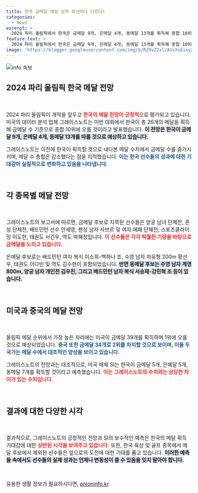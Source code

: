 ```yaml
---
title: 한국 금메달 예상 성적 외신마다 다르다!
categories:
  - News
excerpt: >
  2024 파리 올림픽에서 한국은 금메달 9개, 은메달 4개, 동메달 13개를 획득해 종합 10위에 오를 것이라는 전망이 나왔다. 반면, SI는 한국의 금메달 수를 5개로 낮춰 예상하며 수영 종목의 메달 경쟁력을 의심했다. 이 결과는 한국 체육계에 어떤 영향을 미칠지 주목된다!
feature_text: >
  2024 파리 올림픽에서 한국은 금메달 9개, 은메달 4개, 동메달 13개를 획득해 종합 10위에 오를 것이라는 전망이 나왔다. 반면, SI는 한국의 금메달 수를 5개로 낮춰 예상하며 수영 종목의 메달 경쟁력을 의심했다. 이 결과는 한국 체육계에 어떤 영향을 미칠지 주목된다!
image: 'https://blogger.googleusercontent.com/img/b/R29vZ2xl/AVvXsEixyZcFfHzMRdzZMjFBmAUKJYCLCGyLL1o632UiGVXcaFdKo_bkvkuCioo0uUKlGfBVcT3P84aROyZIXSBEx3Aw5nCQ3pTgDom1WDC4m8eifvWiAmWEEVb4x6G_l8C0QH225ldMjyaFvpxGEBGNO37VmDTDMHGhJPq73UglMfDca1-0aw/s1600/blogspot.png'
---
```


<p><img src="https://blogger.googleusercontent.com/img/b/R29vZ2xl/AVvXsEixyZcFfHzMRdzZMjFBmAUKJYCLCGyLL1o632UiGVXcaFdKo_bkvkuCioo0uUKlGfBVcT3P84aROyZIXSBEx3Aw5nCQ3pTgDom1WDC4m8eifvWiAmWEEVb4x6G_l8C0QH225ldMjyaFvpxGEBGNO37VmDTDMHGhJPq73UglMfDca1-0aw/s1600/blogspot.png" alt="info 속보" /></p>

<h2 data-ke-size="size26">2024 파리 올림픽 한국 메달 전망</h2>

<p data-ke-size="size16">&nbsp;</p>

<p>2024 파리 올림픽이 개막을 앞두고 <b><span style="color: #ee2323;">한국의 메달 전망이 긍정적</span></b>으로 평가되고 있습니다. 미국의 데이터 분석 업체 그레이스노트는 이번 대회에서 한국이 총 26개의 메달을 획득해 금메달 수 기준으로 종합 10위에 오를 것이라고 발표했습니다. <b><span style="background-color: #21538527;">이 전망은 한국이 금메달 9개, 은메달 4개, 동메달 13개를 따를 것으로 예상하고 있습니다.</span></b> </p>

<p>그레이스노트는 이전에 한국이 획득할 것으로 내다본 메달 수치에서 금메달 수를 증가시키며, 메달 수 총합은 감소했다는 점을 지적했습니다. <b><span style="color: #1a5490;">이는 한국 선수들의 성과에 대한 기대감이 실질적으로 변화하고 있음을 나타냅니다.</span></b> </p>

<p data-ke-size="size16">&nbsp;</p>

<h2 data-ke-size="size26">각 종목별 메달 전망</h2>

<p data-ke-size="size16">&nbsp;</p>

<p>그레이스노트의 보고서에 따르면, 금메달 후보로 지목된 선수들은 양궁 남녀 단체전, 혼성 단체전, 배드민턴 선수 안세영, 펜싱 남자 사브르 및 여자 에페 단체전, 스포츠클라이밍 이도현, 태권도 서건우, 역도 박혜정입니다. <b><span style="color: #ee2323;">이 선수들은 각각 탁월한 기량을 바탕으로 금메달을 노리고 있습니다.</span></b> </p>

<p>은메달 후보로는 배드민턴 여자 복식 이소희-백하나 조, 수영 남자 자유형 200m 황선우, 태권도 이다빈 및 역도 김수현이 포함되었습니다. <b><span style="background-color: #21538527;">반면 동메달 후보는 수영 남자 계영 800m, 양궁 남자 개인전 김우진, 그리고 배드민턴 남자 복식 서승재-강민혁 조 등이 있습니다.</span></b> </p>

<p data-ke-size="size16">&nbsp;</p>

<h2 data-ke-size="size26">미국과 중국의 메달 전망</h2>

<p data-ke-size="size16">&nbsp;</p>

<p>올림픽 메달 순위에서 가장 높은 자리에는 미국이 금메달 39개를 획득하며 1위에 오를 것으로 예상되었습니다. <b><span style="color: #1a5490;">중국 또한 금메달 34개로 2위를 차지할 것으로 보이며, 이들 두 국가는 메달 수에서 대조적인 양상을 보이고 있습니다.</span></b> </p>

<p>그레이스노트의 전망과는 대조적으로, 미국 매체 SI는 한국이 금메달 5개, 은메달 5개, 동메달 7개를 획득할 것이라고 예측했습니다. <b><span style="color: #ee2323;">이는 그레이스노트의 수치와는 상당한 차이가 있는 수치입니다.</span></b> </p>

<p data-ke-size="size16">&nbsp;</p>

<h2 data-ke-size="size26">결과에 대한 다양한 시각</h2>

<p data-ke-size="size16">&nbsp;</p>

<p>결과적으로, 그레이스노트의 긍정적인 전망과 SI의 보수적인 예측은 한국의 메달 획득 기대감에 대한 <b><span style="color: #ee2323;">상반된 시각을 보여주고 있습니다.</span></b> 또한, 한국 육상 및 골프 종목에서 메달 후보에서 제외된 선수들은 앞으로의 도전에 대한 기대를 품고 있습니다. <b><span style="background-color: #21538527;">이러한 예측들 속에서도 선수들의 실제 성과는 언제나 변동성이 클 수 있음을 잊지 말아야 합니다.</span></b></p>

<p data-ke-size="size16">&nbsp;</p>
유용한 생활 정보가 필요하시다면, <a href="https://onioninfo.kr" rel="dofollow">onioninfo.kr</a>


